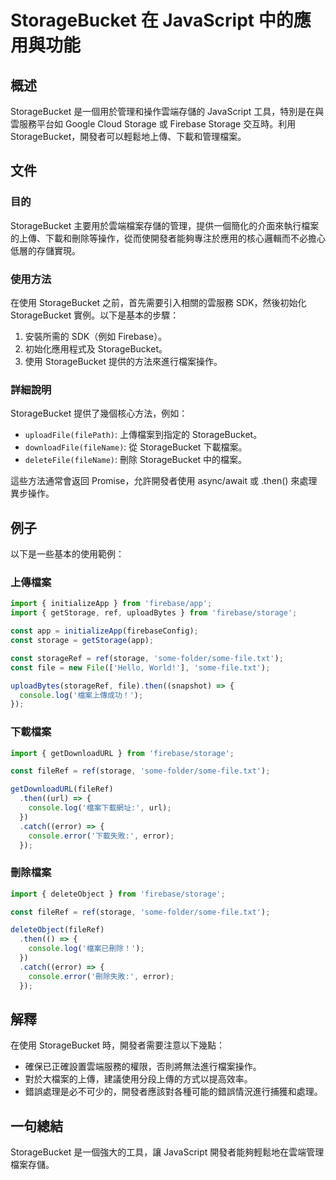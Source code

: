 <!--
Meta Description: # StorageBucket 在 JavaScript 中的應用與功能 ## 概述 StorageBucket 是一個用於管理和操作雲端存儲的 JavaScript 工具，特別是在與雲服務平台如 Google Cloud Storage 或 Firebase Storage 交互時。利用 Stor...
Meta Keywords: storagebucket, storage, some, file, javascript
-->

# StorageBucket 在 JavaScript 中的應用與功能

## 概述
StorageBucket 是一個用於管理和操作雲端存儲的 JavaScript 工具，特別是在與雲服務平台如 Google Cloud Storage 或 Firebase Storage 交互時。利用 StorageBucket，開發者可以輕鬆地上傳、下載和管理檔案。

## 文件
### 目的
StorageBucket 主要用於雲端檔案存儲的管理，提供一個簡化的介面來執行檔案的上傳、下載和刪除等操作，從而使開發者能夠專注於應用的核心邏輯而不必擔心低層的存儲實現。

### 使用方法
在使用 StorageBucket 之前，首先需要引入相關的雲服務 SDK，然後初始化 StorageBucket 實例。以下是基本的步驟：

1. 安裝所需的 SDK（例如 Firebase）。
2. 初始化應用程式及 StorageBucket。
3. 使用 StorageBucket 提供的方法來進行檔案操作。

### 詳細說明
StorageBucket 提供了幾個核心方法，例如：
- `uploadFile(filePath)`: 上傳檔案到指定的 StorageBucket。
- `downloadFile(fileName)`: 從 StorageBucket 下載檔案。
- `deleteFile(fileName)`: 刪除 StorageBucket 中的檔案。

這些方法通常會返回 Promise，允許開發者使用 async/await 或 .then() 來處理異步操作。

## 例子
以下是一些基本的使用範例：

### 上傳檔案
```javascript
import { initializeApp } from 'firebase/app';
import { getStorage, ref, uploadBytes } from 'firebase/storage';

const app = initializeApp(firebaseConfig);
const storage = getStorage(app);

const storageRef = ref(storage, 'some-folder/some-file.txt');
const file = new File(['Hello, World!'], 'some-file.txt');

uploadBytes(storageRef, file).then((snapshot) => {
  console.log('檔案上傳成功！');
});
```

### 下載檔案
```javascript
import { getDownloadURL } from 'firebase/storage';

const fileRef = ref(storage, 'some-folder/some-file.txt');

getDownloadURL(fileRef)
  .then((url) => {
    console.log('檔案下載網址:', url);
  })
  .catch((error) => {
    console.error('下載失敗:', error);
  });
```

### 刪除檔案
```javascript
import { deleteObject } from 'firebase/storage';

const fileRef = ref(storage, 'some-folder/some-file.txt');

deleteObject(fileRef)
  .then(() => {
    console.log('檔案已刪除！');
  })
  .catch((error) => {
    console.error('刪除失敗:', error);
  });
```

## 解釋
在使用 StorageBucket 時，開發者需要注意以下幾點：
- 確保已正確設置雲端服務的權限，否則將無法進行檔案操作。
- 對於大檔案的上傳，建議使用分段上傳的方式以提高效率。
- 錯誤處理是必不可少的，開發者應該對各種可能的錯誤情況進行捕獲和處理。

## 一句總結
StorageBucket 是一個強大的工具，讓 JavaScript 開發者能夠輕鬆地在雲端管理檔案存儲。